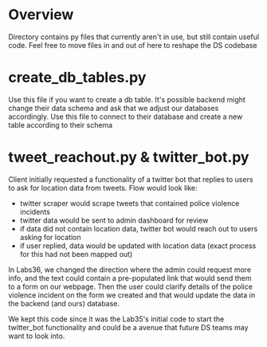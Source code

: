 # Overview
Directory contains py files that currently aren't in use, but still contain useful code. Feel free to move files in and out of here to reshape the DS codebase

# create_db_tables.py
Use this file if you want to create a db table. It's possible backend might change their data schema and ask that we adjust our databases accordingly. Use this file to connect to their database and create a new table according to their schema

# tweet_reachout.py & twitter_bot.py
Client initially requested a functionality of a twitter bot that replies to users to ask for location data from tweets. Flow would look like:
- twitter scraper would scrape tweets that contained police violence incidents
- twitter data would be sent to admin dashboard for review
- if data did not contain location data, twitter bot would reach out to users asking for location
- if user replied, data would be updated with location data (exact process for this had not been mapped out)

In Labs36, we changed the direction where the admin could request more info, and the text could contain a pre-populated link that would send them to a form on our webpage. Then the user could clarify details of the police violence incident on the form we created and that would update the data in the backend (and ours) database.

We kept this code since it was the Lab35's initial code to start the twitter_bot functionality and could be a avenue that future DS teams may want to look into.